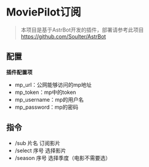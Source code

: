 # MoviePilot订阅

> 本项目是基于AstrBot开发的插件，部署请参考此项目
> https://github.com/Soulter/AstrBot

## 配置

**插件配置项**

- mp_url：公网能够访问的mp地址
- mp_token：mp中的token
- mp_username：mp的用户名
- mp_password：mp的密码

## 指令

- /sub 片名          订阅影片
- /select 序号       选择影片
- /season 序号       选择季度（电影不需要选）
  
